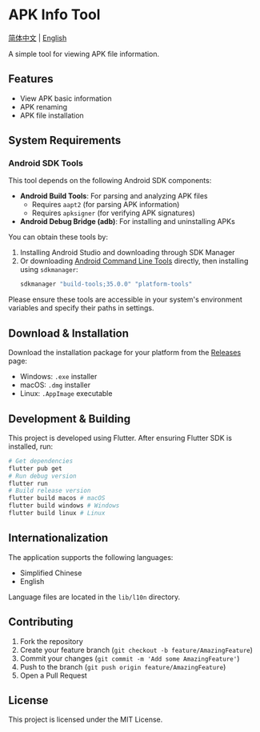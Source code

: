 # APK Info Tool

[简体中文](README.md) | [English](README_en.md)

A simple tool for viewing APK file information.

## Features

- View APK basic information
- APK renaming
- APK file installation

## System Requirements

### Android SDK Tools

This tool depends on the following Android SDK components:

- **Android Build Tools**: For parsing and analyzing APK files
  - Requires `aapt2` (for parsing APK information)
  - Requires `apksigner` (for verifying APK signatures)
- **Android Debug Bridge (adb)**: For installing and uninstalling APKs

You can obtain these tools by:

1. Installing Android Studio and downloading through SDK Manager
2. Or downloading [Android Command Line Tools](https://developer.android.com/studio#command-tools) directly, then installing using `sdkmanager`:
   ```bash
   sdkmanager "build-tools;35.0.0" "platform-tools"
   ```

Please ensure these tools are accessible in your system's environment variables and specify their paths in settings.

## Download & Installation

Download the installation package for your platform from the [Releases](https://github.com/huanfeng/ApkInfoTool/releases) page:

- Windows: `.exe` installer
- macOS: `.dmg` installer
- Linux: `.AppImage` executable

## Development & Building

This project is developed using Flutter. After ensuring Flutter SDK is installed, run:

```bash
# Get dependencies
flutter pub get
# Run debug version
flutter run
# Build release version
flutter build macos # macOS
flutter build windows # Windows
flutter build linux # Linux
```

## Internationalization

The application supports the following languages:

- Simplified Chinese
- English

Language files are located in the `lib/l10n` directory.

## Contributing

1. Fork the repository
2. Create your feature branch (`git checkout -b feature/AmazingFeature`)
3. Commit your changes (`git commit -m 'Add some AmazingFeature'`)
4. Push to the branch (`git push origin feature/AmazingFeature`)
5. Open a Pull Request

## License

This project is licensed under the MIT License.
